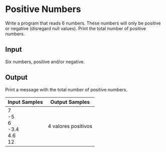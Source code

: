 # Positive Numbers
Write a program that reads 6 numbers. These numbers will only be positive or negative (disregard null values). Print the total number of positive numbers.

## Input
Six numbers, positive and/or negative.

## Output
Print a message with the total number of positive numbers.

|              Input Samples             |    Output Samples   |
|----------------------------------------|---------------------|
| 7<br> -5<br> 6<br> -3.4<br> 4.6<br> 12 | 4 valores positivos |